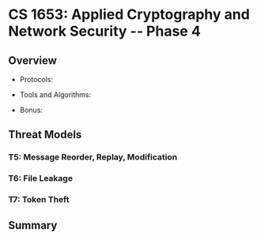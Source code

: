 # CS 1653: Applied Cryptography and Network Security -- Phase 4 #
## Overview ##


*   Protocols:

*   Tools and Algorithms:

*   Bonus:  

## Threat Models ##
### T5: Message Reorder, Replay, Modification ###
### T6: File Leakage ###
### T7: Token Theft ###

## Summary ##
